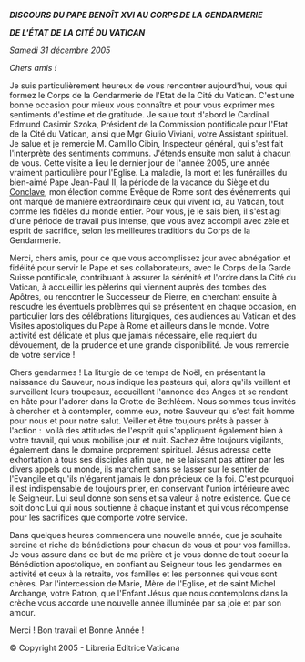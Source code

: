 ***DISCOURS DU PAPE BENOÎT XVI* *AU CORPS DE LA GENDARMERIE***

***DE L'ÉTAT DE LA CITÉ DU VATICAN***

*Samedi 31 décembre 2005*

*Chers amis !*

Je suis particulièrement heureux de vous rencontrer aujourd'hui, vous qui formez le Corps de la Gendarmerie de l'Etat de la Cité du Vatican. C'est une bonne occasion pour mieux vous connaître et pour vous exprimer mes sentiments d'estime et de gratitude. Je salue tout d'abord le Cardinal Edmund Casimir Szoka, Président de la Commission pontificale pour l'Etat de la Cité du Vatican, ainsi que Mgr Giulio Viviani, votre Assistant spirituel. Je salue et je remercie M. Camillo Cibin, Inspecteur général, qui s'est fait l'interprète des sentiments communs. J'étends ensuite mon salut à chacun de vous. Cette visite a lieu le dernier jour de l'année 2005, une année vraiment particulière pour l'Eglise. La maladie, la mort et les funérailles du bien-aimé Pape Jean-Paul II, la période de la vacance du Siège et du [Conclave](http://www.vatican.va/gpII/documents/index_fr.htm), mon élection comme Evêque de Rome sont des événements qui ont marqué de manière extraordinaire ceux qui vivent ici, au Vatican, tout comme les fidèles du monde entier. Pour vous, je le sais bien, il s'est agi d'une période de travail plus intense, que vous avez accompli avec zèle et esprit de sacrifice, selon les meilleures traditions du Corps de la Gendarmerie.

Merci, chers amis, pour ce que vous accomplissez jour avec abnégation et fidélité pour servir le Pape et ses collaborateurs, avec le Corps de la Garde Suisse pontificale, contribuant à assurer la sérénité et l'ordre dans la Cité du Vatican, à accueillir les pèlerins qui viennent auprès des tombes des Apôtres, ou rencontrer le Successeur de Pierre, en cherchant ensuite à résoudre les éventuels problèmes qui se présentent en chaque occasion, en particulier lors des célébrations liturgiques, des audiences au Vatican et des Visites apostoliques du Pape à Rome et ailleurs dans le monde. Votre activité est délicate et plus que jamais nécessaire, elle requiert du dévouement, de la prudence et une grande disponibilité. Je vous remercie de votre service !

Chers gendarmes ! La liturgie de ce temps de Noël, en présentant la naissance du Sauveur, nous indique les pasteurs qui, alors qu'ils veillent et surveillent leurs troupeaux, accueillent l'annonce des Anges et se rendent en hâte pour l'adorer dans la Grotte de Bethléem. Nous sommes tous invités à chercher et à contempler, comme eux, notre Sauveur qui s'est fait homme pour nous et pour notre salut. Veiller et être toujours prêts à passer à l'action :  voilà des attitudes de l'esprit qui s'appliquent également bien à votre travail, qui vous mobilise jour et nuit. Sachez être toujours vigilants, également dans le domaine proprement spirituel. Jésus adressa cette exhortation à tous ses disciples afin que, ne se laissant pas attirer par les divers appels du monde, ils marchent sans se lasser sur le sentier de l'Evangile et qu'ils n'égarent jamais le don précieux de la foi. C'est pourquoi il est indispensable de toujours prier, en conservant l'union intérieure avec le Seigneur. Lui seul donne son sens et sa valeur à notre existence. Que ce soit donc Lui qui nous soutienne à chaque instant et qui vous récompense pour les sacrifices que comporte votre service.

Dans quelques heures commencera une nouvelle année, que je souhaite sereine et riche de bénédictions pour chacun de vous et pour vos familles. Je vous assure dans ce but de ma prière et je vous donne de tout coeur la Bénédiction apostolique, en confiant au Seigneur tous les gendarmes en activité et ceux à la retraite, vos familles et les personnes qui vous sont chères. Par l'intercession de Marie, Mère de l'Eglise, et de saint Michel Archange, votre Patron, que l'Enfant Jésus que nous contemplons dans la crèche vous accorde une nouvelle année illuminée par sa joie et par son amour.

Merci ! Bon travail et Bonne Année !

© Copyright 2005 - Libreria Editrice Vaticana